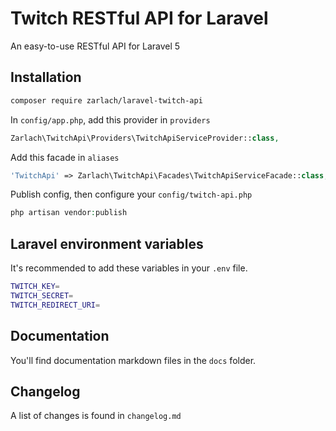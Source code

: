 # Twitch RESTful API for Laravel

An easy-to-use RESTful API for Laravel 5

## Installation

```bash
composer require zarlach/laravel-twitch-api
```

In `config/app.php`, add this provider in `providers`

```php
Zarlach\TwitchApi\Providers\TwitchApiServiceProvider::class,
```

Add this facade in `aliases`

```php
'TwitchApi' => Zarlach\TwitchApi\Facades\TwitchApiServiceFacade::class,
```

Publish config, then configure your `config/twitch-api.php`

```php
php artisan vendor:publish
```

## Laravel environment variables

It's recommended to add these variables in your `.env` file.

```bash
TWITCH_KEY=
TWITCH_SECRET=
TWITCH_REDIRECT_URI=
```

## Documentation

You'll find documentation markdown files in the `docs` folder.

## Changelog

A list of changes is found in `changelog.md`